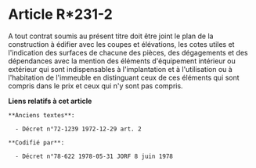 # Article R*231-2

A tout contrat soumis au présent titre doit être joint le plan de la construction à édifier avec les coupes et élévations,
les cotes utiles et l'indication des surfaces de chacune des pièces, des dégagements et des dépendances avec la mention des
éléments d'équipement intérieur ou extérieur qui sont indispensables à l'implantation et à l'utilisation ou à l'habitation de
l'immeuble en distinguant ceux de ces éléments qui sont compris dans le prix et ceux qui n'y sont pas compris.

**Liens relatifs à cet article**

	**Anciens textes**:

	  - Décret n°72-1239 1972-12-29 art. 2

	**Codifié par**:

	  - Décret n°78-622 1978-05-31 JORF 8 juin 1978
